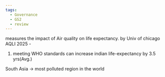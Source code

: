 ```yaml
---
tags:
  - Governance
  - GS2
  - review
---
```

measures the impact of Air quality on life expectancy.
by Univ of chicago
AQLI 2025 -
1. meeting WHO standards can increase indian life-expectancy by 3.5 yrs(Avg.)

South Asia -> most polluted region in the world